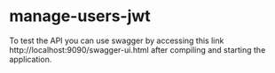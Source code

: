 # manage-users-jwt
To test the API you can use swagger by accessing this link http://localhost:9090/swagger-ui.html after compiling and starting the application.



